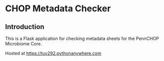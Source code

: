 # CHOP Metadata Checker

## Introduction

This is a Flask application for checking metadata sheets for the PennCHOP Microbiome Core.

Hosted at https://tuv292.pythonanywhere.com
